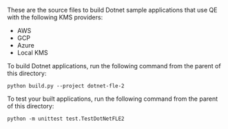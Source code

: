 These are the source files to build Dotnet sample
applications that use QE with the following KMS providers:

- AWS
- GCP
- Azure
- Local KMS

To build Dotnet applications, run the following command from the parent of this directory:

    python build.py --project dotnet-fle-2

To test your built applications, run the following
command from the parent of this directory:

    python -m unittest test.TestDotNetFLE2
